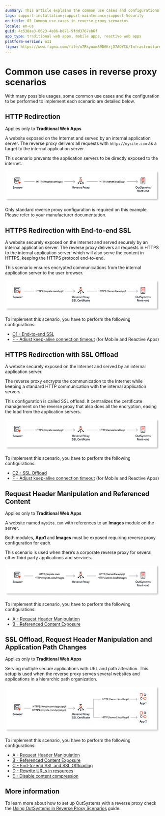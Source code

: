 ```yaml
---
summary: This article explains the common use cases and configurations necessary for reverse proxy scenarios, such as HTTP/HTTPS redirection, request header manipulation and application path changes.
tags: support-installation;support-maintenance;support-Security
en_title: 02_Common_use_cases_in_reverse_proxy_scenarios
locale: en-us
guid: 4c538aa3-0623-4e86-b871-9fdd3767eb6f
app_type: traditional web apps, mobile apps, reactive web apps
platform-version: o11
figma: https://www.figma.com/file/o7Rkyuxm89D6KrjD7AOYCU/Infrastructure?node-id=1242:557
---
```


# Common use cases in reverse proxy scenarios

With many possible usages, some common use cases and the configuration to be performed to implement each scenario are detailed below.

## HTTP Redirection

<div class="info" markdown="1">

Applies only to **Traditional Web Apps**

</div>

A website exposed on the Internet and served by an internal application server. The reverse proxy delivers all requests with `http://mysite.com` as a target to the internal application server.

This scenario prevents the application servers to be directly exposed to the internet.

![http redirection](images/reverse-proxy-use-cases-httpredirect-diag.png)

Only standard reverse proxy configuration is required on this example. Please refer to your manufacturer documentation.

## HTTPS Redirection with End-to-end SSL

A website securely exposed on the Internet and served securely by an internal application server. The reverse proxy delivers all requests in HTTPS to the internal application server, which will also serve the content in HTTPS, keeping the HTTPS protocol end-to-end.

This scenario ensures encrypted communications from the internal application server to the user browser.

![http redirection with end-to-end ssl](images/reverse-proxy-use-cases-e2eSSL-diag.png)

To implement this scenario, you have to perform the following configurations:

* [C1 - End-to-end SSL](reverse-proxy-config.md#ssl-offloading)
* [F - Adjust keep-alive connection timeout](reverse-proxy-config.md#keep-alive-connection) (for Mobile and Reactive Apps)

## HTTPS Redirection with SSL Offload

A website securely exposed on the Internet and served by an internal application server.

The reverse proxy encrypts the communication to the Internet while keeping a standard HTTP communication with the internal application servers.

This configuration is called SSL offload. It centralizes the certificate management on the reverse proxy that also does all the encryption, easing the load from the application servers.

![http redirection with ssl offload](images/reverse-proxy-use-cases-offload-diag.png)

To implement this scenario, you have to perform the following configurations:

* [C2 - SSL Offload](reverse-proxy-config.md#ssl-offloading)
* [F - Adjust keep-alive connection timeout](reverse-proxy-config.md#keep-alive-connection) (for Mobile and Reactive Apps)

## Request Header Manipulation and Referenced Content

<div class="info" markdown="1">

Applies only to **Traditional Web Apps**

</div>

A website named `mysite.com` with references to an **Images** module on the server.

Both modules, **App1** and **Images** must be exposed requiring reverse proxy configuration for each.

This scenario is used when there’s a corporate reverse proxy for several other third party applications and services.

![request header manipulation](images/reverse-proxy-use-cases-header-diag.png)

To implement this scenario, you have to perform the following configurations:

* [A - Request Header Manipulation](reverse-proxy-config.md#header-manipulation)
* [B - Referenced Content Exposure](reverse-proxy-config.md#ref-content)

## SSL Offload, Request Header Manipulation and Application Path Changes

<div class="info" markdown="1">

Applies only to **Traditional Web Apps**

</div>

Serving multiple secure applications with URL and path alteration. This setup is used when the reverse proxy serves several websites and applications in a hierarchic path organization.

![serving multiple secure applications](images/reverse-proxy-use-cases-path-diag.png)

To implement this scenario, you have to perform the following configurations:

* [A - Request Header Manipulation](reverse-proxy-config.md#header-manipulation)
* [B - Referenced Content Exposure](reverse-proxy-config.md#ref-content)
* [C - End-to-end SSL and SSL Offloading](reverse-proxy-config.md#ssl-offloading)
* [D - Rewrite URLs in resources](reverse-proxy-config.md#rewrite-urls)
* [E - Disable content compression](reverse-proxy-config.md#dis-cont-compression)

## More information

To learn more about how to set up OutSystems with a reverse proxy check the [Using OutSystems in Reverse Proxy Scenarios](intro.md) guide.
